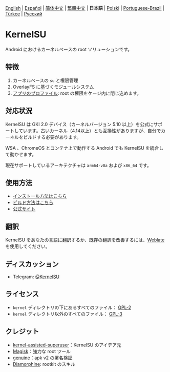 [English](README.md) | [Español](README_ES.md) | [简体中文](README_CN.md) | [繁體中文](README_TW.md) | **日本語** | [Polski](README_PL.md) | [Portuguese-Brazil](README_PT-BR.md) | [Türkçe](README_TR.md) | [Русский](README_RU.md)

# KernelSU

Android におけるカーネルベースの root ソリューションです。

## 特徴

1. カーネルベースの `su` と権限管理
2. OverlayFS に基づくモジュールシステム
3. [アプリのプロファイル](https://kernelsu.org/guide/app-profile.html): root の権限をケージ内に閉じ込めます。


## 対応状況

KernelSU は GKI 2.0 デバイス（カーネルバージョン 5.10 以上）を公式にサポートしています。古いカーネル（4.14以上）とも互換性がありますが、自分でカーネルをビルドする必要があります。

WSA 、ChromeOS とコンテナ上で動作する Android でも KernelSU を統合して動かせます。

現在サポートしているアーキテクチャは `arm64-v8a` および `x86_64` です。

## 使用方法

- [インストール方法はこちら](https://kernelsu.org/ja_JP/guide/installation.html)
- [ビルド方法はこちら](https://kernelsu.org/guide/how-to-build.html)
- [公式サイト](https://kernelsu.org)

## 翻訳

KernelSU をあなたの言語に翻訳するか、既存の翻訳を改善するには、[Weblate](https://hosted.weblate.org/engage/kernelsu/) を使用してください。

## ディスカッション

- Telegram: [@KernelSU](https://t.me/KernelSU)

## ライセンス

- `kernel` ディレクトリの下にあるすべてのファイル： [GPL-2](https://www.gnu.org/licenses/old-licenses/gpl-2.0.en.html)
- `kernel` ディレクトリ以外のすべてのファイル： [GPL-3](https://www.gnu.org/licenses/gpl-3.0.html)

## クレジット

- [kernel-assisted-superuser](https://git.zx2c4.com/kernel-assisted-superuser/about/)：KernelSU のアイデア元
- [Magisk](https://github.com/topjohnwu/Magisk)：強力な root ツール
- [genuine](https://github.com/brevent/genuine/)：apk v2 の署名検証
- [Diamorphine](https://github.com/m0nad/Diamorphine): rootkit のスキル

